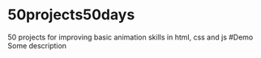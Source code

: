 # 50projects50days
50 projects for improving basic animation skills in html, css and js
#Demo 
Some description
